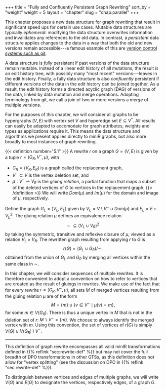 +++
title = "Fully and Confluently Persistent Graph Rewriting"
sort_by = "weight"
weight = 5
layout = "chapter"
slug = "chap:parallel"
+++

This chapter proposes a new data structure for graph rewriting that result
in significant speed ups for certain use cases.
Mutable data structures are typically _ephemeral_: modifying the data structure
overwrites information and invalidates any references to the old data.
In contrast, a _persistent_ data structure applies changes to the data in a
way that both the old and new versions remain accessible---a famous example of this
are [version control systems such as git](https://martinfowler.com/bliki/VersionControlTools.html).

A data structure is _fully_ persistent if past versions of the data structure remain
mutable. Instead of a linear edit history of all mutations,
the result is an edit history tree,
with possibly many "most recent" versions---leaves in the edit history.
Finally, a fully data structure is also _confluently_ persistent if different versions
of the data in the edit history can be joined together.
As a result, the edit history forms a directed acyclic graph (DAG) of versions of the data,
linked by data mutation and merge operations.
Adopting terminology from git, we call a join of two or more versions a _merge_ of multiple versions.

For the purposes of this chapter, we will consider all graphs to be hypergraphs $(V, E)$
with vertex set $V$ and hyperedge set $E \subseteq V^\ast$.
All results can easily be adapted to accomodate for graph attributes, weights and types
as applications require it.
This means the data structure and algorithms we present applies directly to minIR graphs,
but also more broadly to most instances of graph rewriting.

{{< definition number="5.1" >}}
A rewrite $r$ on a graph $G = (V, E)$ is given by a tuple $r = (G_R, V^-, \mu)$,
with
- $G_R = (V_R, E_R)$ is a graph called the replacement graph,
- $V^- \subseteq V$ is the vertex deletion set, and
- $\mu: V^- \rightharpoonup V_R$ is the _gluing relation_, a partial function
that maps a subset of the deleted vertices of $G$ to vertices in the replacement graph.
{{< /definition >}}
We will write $Dom(\mu)$ and $Im(\mu)$ for the domain and image of $\mu$, respectively.

Define the graph $G_L = (V_L, E_L)$ given by
$V_L = V \setminus V^- \cup Dom(\mu)$ and $E_L = E \cap V_L^2$.
The gluing relation $\mu$ defines an equivalence relation
$$\sim \ \subseteq (V_L \cup V_R)^2$$ by taking the symmetric,
transitive and reflexive closure of $\mu$, viewed as a relation $V_L \times V_R$.
The rewritten graph resulting from applying
$r$ to $G$ is
$$r(G) = (G_L \cup G_R) / \sim,$$ obtained from the union of $G_L$ and $G_R$ by merging
all vertices within the same class in $\sim$.

In this chapter, we will consider sequences of multiple rewrites.
It is therefore convenient to adopt a convention on how to refer to vertices
that are created as the result of gluings in rewrites.
We make use of the fact that for every rewrite $r = (G_R, V^-, \mu)$, all sets $M$
of merged vertices resulting from the gluing relation $\mu$ are of the form
$$M = \{ m \} \cup \{ v \in V^- \mid \mu(v) = m \},$$
for some $m \in V(G_R)$.
There is thus a unique vertex in $M$ that is not in the deletion set of $r$: $M \smallsetminus V^- = \{ m \}$.
We choose to always identify the merged vertex with $m$.
Using this convention, the set of vertices of $r(G)$ is
simply $V(G) \cup V(G_R) \setminus V^-$.

---

This definition of graph rewrite encompasses all valid minIR transformations defined
in {{% reflink "sec:rewrite-def" %}} but may not cover the full breadth of DPO transformations
in other GTSs, as this definition does not allow for "vertex splitting" (see the discussion on DPO
in {{% reflink "sec:rewrite-def" %}}).

To distinguish between vertices and edges of multiple graphs, we will write $V(G)$ and $E(G)$
to designate the vertices, respectively edges, of a graph $G$.
